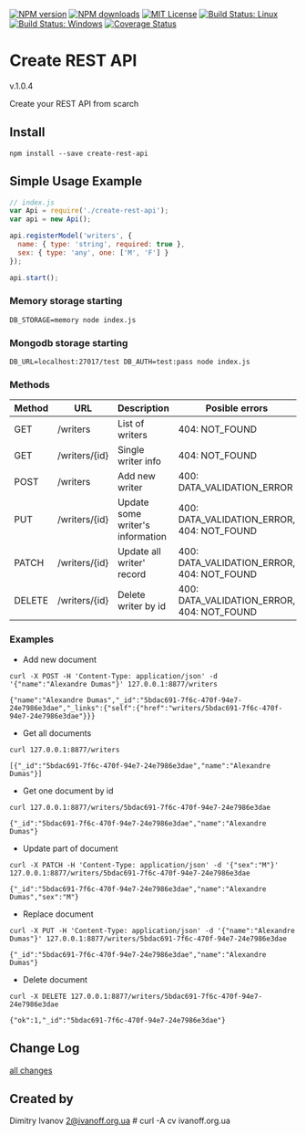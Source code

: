 
[![NPM version][npm-version-image]][npm-url]
[![NPM downloads][npm-downloads-image]][npm-url]
[![MIT License][license-image]][license-url]
[![Build Status: Linux][travis-image]][travis-url]
[![Build Status: Windows][appveyor-image]][appveyor-url]
[![Coverage Status][coveralls-image]][coveralls-url]


# Create REST API

  v.1.0.4

  Create your REST API from scarch


## Install

  `npm install --save create-rest-api`


## Simple Usage Example

```javascript
// index.js
var Api = require('./create-rest-api');
var api = new Api();

api.registerModel('writers', {
  name: { type: 'string', required: true },
  sex: { type: 'any', one: ['M', 'F'] }
});

api.start();
```

### Memory storage starting
```DB_STORAGE=memory node index.js```

### Mongodb storage starting
```DB_URL=localhost:27017/test DB_AUTH=test:pass node index.js```


### Methods

 Method | URL | Description | Posible errors
--------|-----|-------------|----------------
GET | /writers | List of writers | 404: NOT_FOUND
GET | /writers/{id} | Single writer info | 404: NOT_FOUND
POST | /writers | Add new writer | 400: DATA_VALIDATION_ERROR
PUT | /writers/{id} | Update some writer's information | 400: DATA_VALIDATION_ERROR, 404: NOT_FOUND
PATCH | /writers/{id} | Update all writer' record | 400: DATA_VALIDATION_ERROR, 404: NOT_FOUND
DELETE | /writers/{id} | Delete writer by id | 400: DATA_VALIDATION_ERROR, 404: NOT_FOUND


### Examples

- Add new document

```
curl -X POST -H 'Content-Type: application/json' -d '{"name":"Alexandre Dumas"}' 127.0.0.1:8877/writers
```
```{"name":"Alexandre Dumas","_id":"5bdac691-7f6c-470f-94e7-24e7986e3dae","_links":{"self":{"href":"writers/5bdac691-7f6c-470f-94e7-24e7986e3dae"}}}```

- Get all documents

```
curl 127.0.0.1:8877/writers
```
```[{"_id":"5bdac691-7f6c-470f-94e7-24e7986e3dae","name":"Alexandre Dumas"}]```

- Get one document by id

```curl 127.0.0.1:8877/writers/5bdac691-7f6c-470f-94e7-24e7986e3dae```
```
{"_id":"5bdac691-7f6c-470f-94e7-24e7986e3dae","name":"Alexandre Dumas"}
```

- Update part of document

```
curl -X PATCH -H 'Content-Type: application/json' -d '{"sex":"M"}' 127.0.0.1:8877/writers/5bdac691-7f6c-470f-94e7-24e7986e3dae
```
```{"_id":"5bdac691-7f6c-470f-94e7-24e7986e3dae","name":"Alexandre Dumas","sex":"M"}```

- Replace document

```
curl -X PUT -H 'Content-Type: application/json' -d '{"name":"Alexandre Dumas"}' 127.0.0.1:8877/writers/5bdac691-7f6c-470f-94e7-24e7986e3dae
```
```{"_id":"5bdac691-7f6c-470f-94e7-24e7986e3dae","name":"Alexandre Dumas"}```

- Delete document

```curl -X DELETE 127.0.0.1:8877/writers/5bdac691-7f6c-470f-94e7-24e7986e3dae```
```
{"ok":1,"_id":"5bdac691-7f6c-470f-94e7-24e7986e3dae"}
```


## Change Log

  [all changes](CHANGELOG.md)


## Created by

  Dimitry Ivanov <2@ivanoff.org.ua> # curl -A cv ivanoff.org.ua

[license-image]: http://img.shields.io/badge/license-MIT-blue.svg?style=flat
[license-url]: LICENSE

[npm-url]: https://npmjs.org/package/create-rest-api
[npm-version-image]: http://img.shields.io/npm/v/create-rest-api.svg?style=flat
[npm-downloads-image]: http://img.shields.io/npm/dm/create-rest-api.svg?style=flat

[travis-url]: https://travis-ci.org/ivanoff/create-rest-api
[travis-image]: https://travis-ci.org/ivanoff/create-rest-api.svg?branch=master

[appveyor-url]: https://ci.appveyor.com/project/ivanoff/create-rest-api/branch/master
[appveyor-image]: https://ci.appveyor.com/api/projects/status/lp3nhnam1eyyqh33/branch/master?svg=true

[coveralls-url]: https://coveralls.io/github/ivanoff/create-rest-api?branch=master
[coveralls-image]: https://coveralls.io/repos/github/ivanoff/create-rest-api/badge.svg?branch=master

